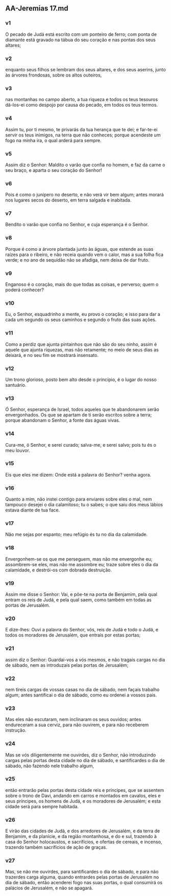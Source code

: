 ## AA-Jeremias 17.md
### v1
 O pecado de Judá está escrito com um ponteiro de ferro; com ponta de diamante está gravado na tábua do seu coração e nas pontas dos seus altares;
### v2
 enquanto seus filhos se lembram dos seus altares, e dos seus aserins, junto às árvores frondosas, sobre os altos outeiros,
### v3
 nas montanhas no campo aberto, a tua riqueza e todos os teus tesouros dá-los-ei como despojo por causa do pecado, em todos os teus termos.
### v4
 Assim tu, por ti mesmo, te privarás da tua herança que te dei; e far-te-ei servir os teus inimigos, na terra que não conheces; porque acendeste um fogo na minha ira, o qual arderá para sempre.
### v5
 Assim diz o Senhor: Maldito o varão que confia no homem, e faz da carne o seu braço, e aparta o seu coração do Senhor!
### v6
 Pois é como o junípero no deserto, e não verá vir bem algum; antes morará nos lugares secos do deserto, em terra salgada e inabitada.
### v7
 Bendito o varão que confia no Senhor, e cuja esperança é o Senhor.
### v8
 Porque é como a árvore plantada junto às águas, que estende as suas raízes para o ribeiro, e não receia quando vem o calor, mas a sua folha fica verde; e no ano de sequidão não se afadiga, nem deixa de dar fruto.
### v9
 Enganoso é o coração, mais do que todas as coisas, e perverso; quem o poderá conhecer?
### v10
 Eu, o Senhor, esquadrinho a mente, eu provo o coração; e isso para dar a cada um segundo os seus caminhos e segundo o fruto das suas ações.
### v11
 Como a perdiz que ajunta pintainhos que não são do seu ninho, assim é aquele que ajunta riquezas, mas não retamente; no meio de seus dias as deixará, e no seu fim se mostrará insensato.
### v12
 Um trono glorioso, posto bem alto desde o princípio, é o lugar do nosso santuário.
### v13
 Ó Senhor, esperança de Israel, todos aqueles que te abandonarem serão envergonhados. Os que se apartam de ti serão escritos sobre a terra; porque abandonam o Senhor, a fonte das águas vivas.
### v14
 Cura-me, ó Senhor, e serei curado; salva-me, e serei salvo; pois tu és o meu louvor.
### v15
 Eis que eles me dizem: Onde está a palavra do Senhor? venha agora.
### v16
 Quanto a mim, não instei contigo para enviares sobre eles o mal, nem tampouco desejei o dia calamitoso; tu o sabes; o que saiu dos meus lábios estava diante de tua face.
### v17
 Não me sejas por espanto; meu refúgio és tu no dia da calamidade.
### v18
 Envergonhem-se os que me perseguem, mas não me envergonhe eu; assombrem-se eles, mas não me assombre eu; traze sobre eles o dia da calamidade, e destrói-os com dobrada destruição.
### v19
 Assim me disse o Senhor: Vai, e põe-te na porta de Benjamim, pela qual entram os reis de Judá, e pela qual saem, como também em todas as portas de Jerusalém.
### v20
 E dize-lhes: Ouvi a palavra do Senhor, vós, reis de Judá e todo o Judá, e todos os moradores de Jerusalém, que entrais por estas portas;
### v21
 assim diz o Senhor: Guardai-vos a vós mesmos, e não tragais cargas no dia de sábado, nem as introduzais pelas portas de Jerusalém;
### v22
 nem tireis cargas de vossas casas no dia de sábado, nem façais trabalho algum; antes santificai o dia de sábado, como eu ordenei a vossos pais.
### v23
 Mas eles não escutaram, nem inclinaram os seus ouvidos; antes endureceram a sua cerviz, para não ouvirem, e para não receberem instrução.
### v24
 Mas se vós diligentemente me ouvirdes, diz o Senhor, não introduzindo cargas pelas portas desta cidade no dia de sábado, e santificardes o dia de sábado, não fazendo nele trabalho algum,
### v25
 então entrarão pelas portas desta cidade reis e príncipes, que se assentem sobre o trono de Davi, andando em carros e montados em cavalos, eles e seus príncipes, os homens de Judá, e os moradores de Jerusalém; e esta cidade será para sempre habitada.
### v26
 E virão das cidades de Judá, e dos arredores de Jerusalém, e da terra de Benjamim, e da planície, e da região montanhosa, e do e sul, trazendo à casa do Senhor holocaustos, e sacrifícios, e ofertas de cereais, e incenso, trazendo também sacrifícios de ação de graças.
### v27
 Mas, se não me ouvirdes, para santificardes o dia de sábado, e para não trazerdes carga alguma, quando entrardes pelas portas de Jerusalém no dia de sábado, então acenderei fogo nas suas portas, o qual consumirá os palácios de Jerusalém, e não se apagará.
